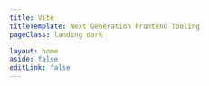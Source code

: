 ```yaml
---
title: Vite
titleTemplate: Next Generation Frontend Tooling
pageClass: landing dark

layout: home
aside: false
editLink: false
---
```


<script setup>
import Hero from './.vitepress/theme/components/landing/Hero.vue'
import HomeSponsors from './.vitepress/theme/components/HomeSponsors.vue'
import FeatureSection from './.vitepress/theme/components/landing/feature-section/FeatureSection.vue'
import FrameworksSection from './.vitepress/theme/components/landing/frameworks-section/FrameworksSection.vue'
import CommunitySection from './.vitepress/theme/components/landing/community-section/CommunitySection.vue'
</script>

<div class="VPHome">
  <Hero/>
  <FeatureSection title="Redefining developer experience" description="Experience the future of web bundling" type="blue" />
  <FeatureSection title="A shared foundation to build upon" type="pink" style="margin-top: 160px" />
  <FrameworksSection />
  <CommunitySection />
  <HomeSponsors/>
</div>

<style>

</style>
